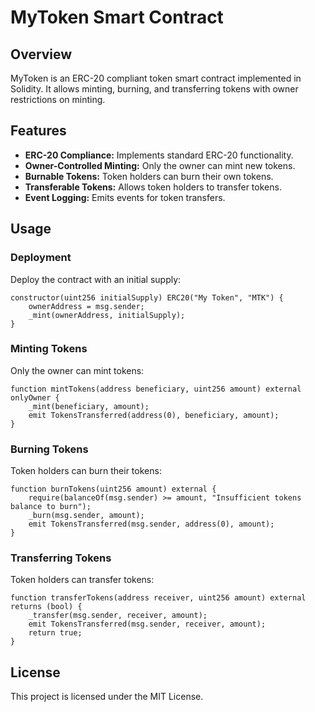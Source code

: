 # MyToken Smart Contract

## Overview

MyToken is an ERC-20 compliant token smart contract implemented in Solidity. It allows minting, burning, and transferring tokens with owner restrictions on minting.

## Features

- **ERC-20 Compliance:** Implements standard ERC-20 functionality.
- **Owner-Controlled Minting:** Only the owner can mint new tokens.
- **Burnable Tokens:** Token holders can burn their own tokens.
- **Transferable Tokens:** Allows token holders to transfer tokens.
- **Event Logging:** Emits events for token transfers.

## Usage

### Deployment

Deploy the contract with an initial supply:

```solidity
constructor(uint256 initialSupply) ERC20("My Token", "MTK") {
    ownerAddress = msg.sender;
    _mint(ownerAddress, initialSupply);
}
```

### Minting Tokens

Only the owner can mint tokens:

```solidity
function mintTokens(address beneficiary, uint256 amount) external onlyOwner {
    _mint(beneficiary, amount);
    emit TokensTransferred(address(0), beneficiary, amount);
}
```

### Burning Tokens

Token holders can burn their tokens:

```solidity
function burnTokens(uint256 amount) external {
    require(balanceOf(msg.sender) >= amount, "Insufficient tokens balance to burn");
    _burn(msg.sender, amount);
    emit TokensTransferred(msg.sender, address(0), amount);
}
```

### Transferring Tokens

Token holders can transfer tokens:

```solidity
function transferTokens(address receiver, uint256 amount) external returns (bool) {
    _transfer(msg.sender, receiver, amount);
    emit TokensTransferred(msg.sender, receiver, amount);
    return true;
}
```

## License

This project is licensed under the MIT License.
